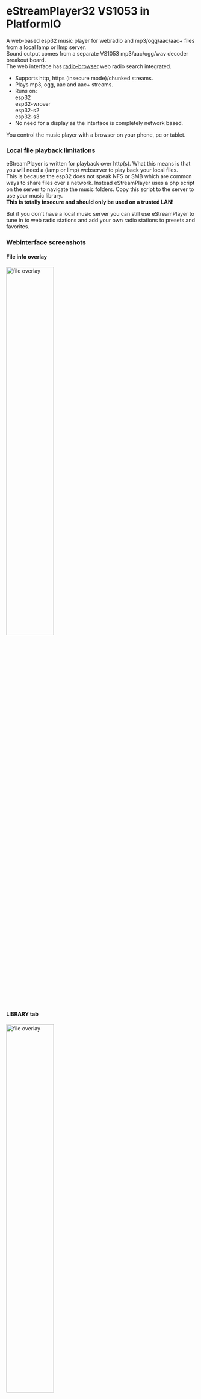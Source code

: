 # eStreamPlayer32 VS1053 in PlatformIO

A web-based esp32 music player for webradio and mp3/ogg/aac/aac+ files from a local lamp or llmp server.
<br>Sound output comes from a separate VS1053 mp3/aac/ogg/wav decoder breakout board.
<br>The web interface has [radio-browser](https://www.radio-browser.info/) web radio search integrated.

-  Supports http, https (insecure mode)/chunked streams.
-  Plays mp3, ogg, aac and aac+ streams.
-  Runs  on:<br>esp32<br>esp32-wrover<br>esp32-s2<br>esp32-s3
-  No need for a display as the interface is completely network based.

 You control the music player with a browser on your phone, pc or tablet.


### Local file playback limitations 

eStreamPlayer is written for playback over http(s). What this means is that you will need a (lamp or llmp) webserver to play back your local files.<br>This is because the esp32 does not speak NFS or SMB which are common ways to share files over a network. Instead eStreamPlayer uses a php script on the server to navigate the music folders. Copy this script to the server to use your music library.<br>**This is totally insecure and should only be used on a trusted LAN!**

But if you don't have a local music server you can still use eStreamPlayer to tune in to web radio stations and add your own radio stations to presets and favorites.

### Webinterface screenshots

#### File info overlay

<img src="https://user-images.githubusercontent.com/24290108/144031653-fae792d3-9465-43a3-be7a-48b92bd972c8.png" width="50%" alt="file overlay">

#### LIBRARY tab

<img src="https://user-images.githubusercontent.com/24290108/144031862-9764fe6c-6f84-4a2f-b6ad-5aeee999f056.png" width="50%" alt="file overlay">

#### WEBRADIO tab

<img src="https://user-images.githubusercontent.com/24290108/144031827-298cceee-6e40-4bb0-b107-6b7cefe11623.png" width="50%" alt="file overlay">

#### FAVORITES tab

<img src="https://user-images.githubusercontent.com/24290108/144031557-07e7238e-2e8f-4876-b297-31c82878e1af.png" width="50%" alt="file overlay">

### First boot and setup

1.  Check and set your options in `platformio.ini`
2.  Add your WiFi credentials to `include/secrets.h` as shown below.<br>
```c++
#ifndef SECRETS
#define SECRETS

const char *SSID_NAME= "wifi_network";
const char *SSID_PASSWORD = "wifi_password";

#endif
```
3.  On first boot or after a flash erase the fatfs will be formatted. This will take from a couple of seconds up to a minute depending on the size of the filesystem.
<br>You can monitor the boot/formatting progress on the serial port.
<br>Flashing an update will not erase the fatfs data.
<br>**Note: Take care to select the same partition table when updating the app otherwise the fatfs partition will be formatted.**
4.  Browse to the ip address shown on the serial port.

### Setup for local file playback

-  A [lamp](https://en.wikipedia.org/wiki/LAMP_%28software_bundle%29) or llmp webstack is required to serve local files.
Apache2 and lighttpd were tested and should work.
-  The following file headers should be sent for supported filetypes:
<br>`MP3` `audio/mpeg`
<br>`OGG` `audio/ogg` or `application/ogg`
<br>`AAC` `audio/aac`
<br>`AAC+` `audio/aacp`
<br>With a vanilla LAMP setup this will be the default.
-  The php script `eSP32_vs1053.php` has to be copied to the root of the music library. The script is fairly version agnostic.

### Libraries used in the web interface

-   The free -as in beer- [radio-browser.info](https://www.radio-browser.info/) API is used for the search. The returned data is in the public domain.<br>See [de1.api.radio-browser.info](https://de1.api.radio-browser.info/) for API information.
-  The icons are from [material.io](https://material.io/tools/icons/?style=baseline) and are [available under Apache2.0 license](https://www.apache.org/licenses/LICENSE-2.0.html).
-  [Reconnecting WebSocket](https://github.com/joewalnes/reconnecting-websocket) which is [available under MIT licence](https://github.com/joewalnes/reconnecting-websocket/blob/master/LICENSE.txt).
-  [Google Roboto font](https://fonts.google.com/specimen/Roboto) which is [available under Apache2.0 license](https://www.apache.org/licenses/LICENSE-2.0.html).
-  [jQuery 3.4.1](https://code.jquery.com/jquery-3.4.1.js) which is [available under MIT license](https://jquery.org/license/).

The Google Roboto font and jQuery are fetched from the net. Your downloads will be tracked by the respective providers for this 'free' data. 

### License

MIT License

Copyright (c) 2023 Cellie

Permission is hereby granted, free of charge, to any person obtaining a copy
of this software and associated documentation files (the "Software"), to deal
in the Software without restriction, including without limitation the rights
to use, copy, modify, merge, publish, distribute, sublicense, and/or sell
copies of the Software, and to permit persons to whom the Software is
furnished to do so, subject to the following conditions:

The above copyright notice and this permission notice shall be included in all
copies or substantial portions of the Software.

THE SOFTWARE IS PROVIDED "AS IS", WITHOUT WARRANTY OF ANY KIND, EXPRESS OR
IMPLIED, INCLUDING BUT NOT LIMITED TO THE WARRANTIES OF MERCHANTABILITY,
FITNESS FOR A PARTICULAR PURPOSE AND NONINFRINGEMENT. IN NO EVENT SHALL THE
AUTHORS OR COPYRIGHT HOLDERS BE LIABLE FOR ANY CLAIM, DAMAGES OR OTHER
LIABILITY, WHETHER IN AN ACTION OF CONTRACT, TORT OR OTHERWISE, ARISING FROM,
OUT OF OR IN CONNECTION WITH THE SOFTWARE OR THE USE OR OTHER DEALINGS IN THE
SOFTWARE.
